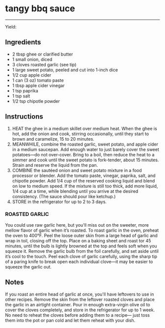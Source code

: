 # tangy bbq sauce
---
Yield: 

## Ingredients
- 2 tbsp ghee or clarified butter
- 1 small onion, diced
- 3 cloves roasted garlic (see tip)
- 1 large sweet potato, peeled and cut into 1-inch dice
- 1/2 cup apple cider
- 1 can (3 oz) tomato paste
- 1 tbsp apple cider vinegar
- 1 tsp paprika
- 1 tsp salt
- 1/2 tsp chipotle powder

## Instructions
1. HEAT the ghee in a medium skillet over medium heat.
When the ghee is hot, add the onion and cook, stirring
occasionally, until they start to brown and caramelize, 15 to
20 minutes.
2. MEANWHILE, combine the roasted garlic, sweet potato,
and apple cider in a medium saucepan. Add enough water
to just barely cover the sweet potatoes—do not over-cover.
Bring to a boil, then reduce the heat to a simmer and cook
until the sweet potato is fork-tender, about 15 minutes.
Strain and reserve the liquid from the pan.
3. COMBINE the sautéed onion and sweet potato mixture
in a food processor or blender. Add the tomato paste,
vinegar, paprika, salt, and chipotle powder. Add 1/4 cup of
the reserved cooking liquid and blend on low to medium
speed. If the mixture is still too thick, add more liquid,
1/4 cup at a time, while blending until you arrive at the
desired consistency. (The sauce should pour like ketchup.)
4. STORE in the refrigerator for up to 2 to 3 days.

### ROASTED GARLIC 

You could use raw garlic here, but you'll
miss out on the sweeter, more mellow flavor of garlic when it’s
roasted. To roast garlic in the oven, preheat the oven to 400°F.
Peel the loose outer skin from a large head of garlic and wrap
in toil, closing off the top. Place on a baking sheet and roast
tor 45 minutes, until the bulb is lightly browned at the top and
feels soft when you squeeze it. Remove the garlic bulb from
the foil carefully, and set aside until it’s cool to the touch. Peel
each clove of garlic carefully, using the sharp tip of a paring
knife to break open each individual clove—it may be easier to
squeeze the garlic out.

## Notes

If you roast an entire head of garlic at
once, you'll have leftovers to use in other
recipes. Remove the skin from the leftover
roasted cloves and place the garlic in
an airtight container. Pour in enough
extra-virgin olive oil to cover the cloves
completely, and store in the refrigerator
for up to 1 week. No need to reheat the
cloves before adding them to a recipe—
just toss them into the pot or pan cold
and let them reheat with your dish.
